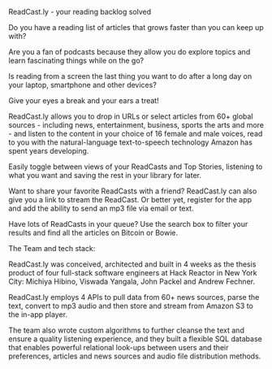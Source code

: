 ReadCast.ly - your reading backlog solved

Do you have a reading list of articles that grows faster than you can keep up with? 

Are you a fan of podcasts because they allow you do explore topics and learn fascinating things while on the go? 

Is reading from a screen the last thing you want to do after a long day on your laptop, smartphone and other devices? 

Give your eyes a break and your ears a treat!

ReadCast.ly allows you to drop in URLs or select articles from 60+ global sources - including news, entertainment, business, sports the arts and more - and listen to the content in your choice of 16 female and male voices, read to you with the natural-language text-to-speech technology Amazon has spent years developing.

Easily toggle between views of your ReadCasts and Top Stories, listening to what you want and saving the rest in your library for later. 

Want to share your favorite ReadCasts with a friend? ReadCast.ly can also give you a link to stream the ReadCast. Or better yet, register for the app and add the ability to send an mp3 file via email or text. 

Have lots of ReadCasts in your queue? Use the search box to filter your results and find all the articles on Bitcoin or Bowie.

The Team and tech stack:

ReadCast.ly was conceived, architected and built in 4 weeks as the thesis product of four full-stack software engineers at Hack Reactor in New York City: Michiya Hibino, Viswada Yangala, John Packel and Andrew Fechner. 

ReadCast.ly employs 4 APIs to pull data from 60+ news sources, parse the text, convert to mp3 audio and then store and stream from Amazon S3 to the in-app player. 

The team also wrote custom algorithms to further cleanse the text and ensure a quality listening experience, and they built a flexible SQL database that enables powerful relational look-ups between users and their preferences, articles and news sources and audio file distribution methods.
